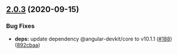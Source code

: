 ## [2.0.3](https://github.com/nestjs-addons/in-memory-db/compare/v2.0.2...v2.0.3) (2020-09-15)


### Bug Fixes

* **deps:** update dependency @angular-devkit/core to v10.1.1 ([#188](https://github.com/nestjs-addons/in-memory-db/issues/188)) ([892cbaa](https://github.com/nestjs-addons/in-memory-db/commit/892cbaa3cb26b9c6435aa16bd902c63911f121f6))
